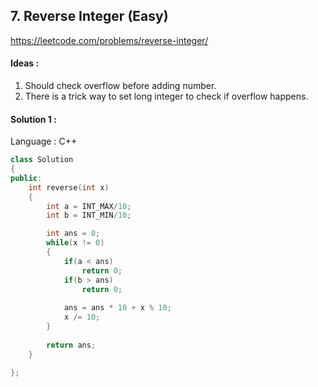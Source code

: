 ## **7. Reverse Integer (Easy)** 

https://leetcode.com/problems/reverse-integer/



#### Ideas : 

1. Should check overflow before adding number.
2. There is a trick way to set long integer to check if overflow happens.



#### Solution 1 :

Language : C++

```C++
class Solution 
{
public:
    int reverse(int x) 
    {
        int a = INT_MAX/10;
        int b = INT_MIN/10;

        int ans = 0;
        while(x != 0)
        {
            if(a < ans) 
                return 0;
            if(b > ans) 
                return 0;
            
            ans = ans * 10 + x % 10;
            x /= 10;
        }
      
        return ans;
    }
    
};
```